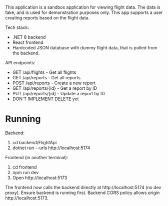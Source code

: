 This application is a sandbox application for viewing flight data. The data is fake, and is used for demonstration purposes only.
This app supports a user creating reports based on the flight data.

Tech stack:
- .NET 8 backend
- React frontend
- Hardcoded JSON database with dummy flight data, that is pulled from the backend.

API endpoints:
- GET /api/flights - Get all flights
- GET /api/reports - Get all reports
- POST /api/reports - Create a new report
- GET /api/reports/{id} - Get a report by ID
- PUT /api/reports/{id} - Update a report by ID
- DON'T IMPLEMENT DELETE yet

# Running
Backend:
1. cd backend/FlightApi
2. dotnet run --urls http://localhost:5174

Frontend (in another terminal):
1. cd frontend
2. npm run dev
3. Open http://localhost:5173

The frontend now calls the backend directly at http://localhost:5174 (no dev proxy). Ensure backend is running first.
Backend CORS policy allows origin http://localhost:5173.